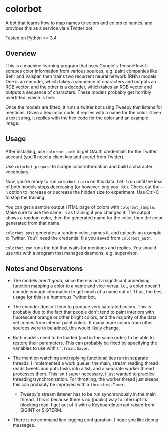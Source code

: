 # colorbot

A bot that learns how to map names to colors and colors to names, and provides
this as a service via a Twitter bot.

Tested on Python >= 3.4

## Overview

This is a machine learning program that uses Google's TensorFlow. It scrapes
color information from various sources, e.g. paint companies like Behr and
Valspar, then trains two recurrent neural network (RNN) models. One is an
encoder, which takes a sequence of characters and outputs an RGB vector, and the
other is a decoder, which takes an RGB vector and outputs a sequence of
characters. These models probably get horribly overfitted, which is fine.

Once the models are fitted, it runs a twitter bot using Tweepy that listens for
mentions. Given a hex color code, it replies with a name for the color. Given
a text string, it replies with the hex code for the color and an example image.

## Usage

After installing, use `colorbot_auth` to get OAuth credentials for the Twitter
account (you'll need a client key and secret from Twitter).

Use `colorbot_prepare` to scrape color information and build a character
vocabulary.

Now, you're ready to run `colorbot_train` on this data. Let it run until the
loss of both models stops decreasing (or however long you like). Check out the
`-n` option to increase or decrease the hidden size to experiment. Use Ctrl-C
to stop the training.

You can get a sample output HTML page of colors with `colorbot_sample`. Make
sure to use the same `-n` as training if you changed it. The output shows a
random color, then the generated name for the color, then the color generated
from that name.

`colorbot_post` generates a random color, names it, and uploads an example to
Twitter. You'll need the credential file you saved from `colorbot_auth`.

`colorbot_run` runs the bot that waits for mentions and replies. You should use
this with a program that manages daemons, e.g. supervisor.

## Notes and Observations

- The models aren't *good*, since there is not a significant underlying function
mapping a color to a name and vice-versa. I.e., a color doesn't encode enough
information to get much of a name out of. Thus, the best usage for this is a
humorous Twitter bot.

- The encoder doesn't tend to produce very saturated colors. This is probably
due to the fact that people don't tend to paint interiors with fluorescent
orange or other bright colors, and the majority of the data set comes from
interior paint colors. If many more colors from other sources were to be added,
this would likely change.

- Both models need to be loaded (and in the same order) to be able to restore
their parameters. This can probably be fixed by specifying the variables to use
with `tf.train.Saver`.

- The mention watching and replying functionalities run in separate threads. I
implemented a work queue; the main, stream reading thread reads tweets and puts
tasks into a list, and a separate worker thread processes them. This isn't super
necessary, I just wanted to practice threading/synchronization. For throttling,
the worker thread just sleeps; this can probably be improved with a
`threading.Timer`.

    - Tweepy's stream listener has to be run synchronously in the main thread.
    This is because there's no (public) way to interrupt its blocking read. I
    get out of it with a KeyboardInterrupt raised from SIGINT or SIGTERM.
    
- There is no command line logging configuration. I hope you like debug
messages.